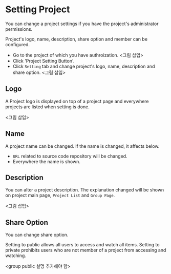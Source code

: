 # Setting Project

You can change a project settings if you have the project's administrator permissions.

Project's logo, name, description, share option and member can be configured.

* Go to the project of which you have authroization. <그림 삽입>
* Click 'Project Setting Button'.
* Click `Setting` tab and change project's logo, name, description and share option. <그림 삽입>

## Logo

A Project logo is displayed on top of a project page and everywhere projects are listed when setting is done.

<그림 삽입>

## Name

A project name can be changed. If the name is changed, it affects below.

* `URL` related to source code repository will be changed.
* Everywhere the name is shown.

## Description

You can alter a project description. The explanation changed will be shown on project main page, `Project List` and `Group Page`.

<그림 삽입>

## Share Option

You can change share option.

Setting to public allows all users to access and watch all items. Setting to private prohibits users who are not member of a project from accessing and watching.

<group public 설명 추가해야 함>
